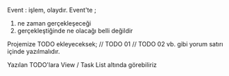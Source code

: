 Event : işlem, olaydır.
Event'te ;
1. ne zaman gerçekleşeceği 
2. gerçekleştiğinde ne olacağı belli değildir

Projemize TODO ekleyeceksek;
// TODO 01
// TODO 02
vb. gibi yorum satırı içinde yazılmalıdır.

Yazılan TODO'lara View / Task List altında görebiliriz
